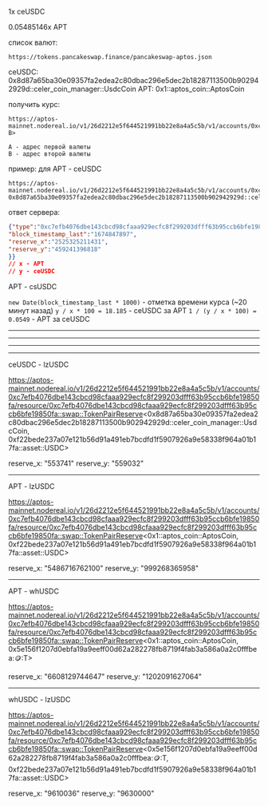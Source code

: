 1x ceUSDC

0.05485146x APT

список валют: 
```
https://tokens.pancakeswap.finance/pancakeswap-aptos.json
```

ceUSDC: 0x8d87a65ba30e09357fa2edea2c80dbac296e5dec2b18287113500b902942929d::celer_coin_manager::UsdcCoin
APT: 0x1::aptos_coin::AptosCoin

получить курс:
```
https://aptos-mainnet.nodereal.io/v1/26d2212e5f644521991bb22e8a4a5c5b/v1/accounts/0xc7efb4076dbe143cbcd98cfaaa929ecfc8f299203dfff63b95ccb6bfe19850fa/resource/0xc7efb4076dbe143cbcd98cfaaa929ecfc8f299203dfff63b95ccb6bfe19850fa::swap::TokenPairReserve<A, B>

A - адрес первой валюты
B - адрес второй валюты
```

пример: для APT - ceUSDC
```
https://aptos-mainnet.nodereal.io/v1/26d2212e5f644521991bb22e8a4a5c5b/v1/accounts/0xc7efb4076dbe143cbcd98cfaaa929ecfc8f299203dfff63b95ccb6bfe19850fa/resource/0xc7efb4076dbe143cbcd98cfaaa929ecfc8f299203dfff63b95ccb6bfe19850fa::swap::TokenPairReserve<0x1::aptos_coin::AptosCoin, 0x8d87a65ba30e09357fa2edea2c80dbac296e5dec2b18287113500b902942929d::celer_coin_manager::UsdcCoin>
```

ответ сервера:
```json
{"type":"0xc7efb4076dbe143cbcd98cfaaa929ecfc8f299203dfff63b95ccb6bfe19850fa::swap::TokenPairReserve<0x1::aptos_coin::AptosCoin, 0x8d87a65ba30e09357fa2edea2c80dbac296e5dec2b18287113500b902942929d::celer_coin_manager::UsdcCoin>","data":{
"block_timestamp_last":"1674847897",
"reserve_x":"2525325211431",
"reserve_y":"459241396818"
}}
// x - APT
// y - ceUSDC
```
APT - csUSDC

`new Date(block_timestamp_last * 1000)` - отметка времени курса (~20 минут назад)
`y / x * 100 = 18.185` - ceUSDC за APT
`1 / (y / x * 100) = 0.0549` - APT за ceUSDC


























-------------
-------------
-------------
-------------

ceUSDC - lzUSDC

https://aptos-mainnet.nodereal.io/v1/26d2212e5f644521991bb22e8a4a5c5b/v1/accounts/0xc7efb4076dbe143cbcd98cfaaa929ecfc8f299203dfff63b95ccb6bfe19850fa/resource/0xc7efb4076dbe143cbcd98cfaaa929ecfc8f299203dfff63b95ccb6bfe19850fa::swap::TokenPairReserve<0x8d87a65ba30e09357fa2edea2c80dbac296e5dec2b18287113500b902942929d::celer_coin_manager::UsdcCoin, 0xf22bede237a07e121b56d91a491eb7bcdfd1f5907926a9e58338f964a01b17fa::asset::USDC>

reserve_x: "553741"
reserve_y: "559032"

---

APT - lzUSDC

https://aptos-mainnet.nodereal.io/v1/26d2212e5f644521991bb22e8a4a5c5b/v1/accounts/0xc7efb4076dbe143cbcd98cfaaa929ecfc8f299203dfff63b95ccb6bfe19850fa/resource/0xc7efb4076dbe143cbcd98cfaaa929ecfc8f299203dfff63b95ccb6bfe19850fa::swap::TokenPairReserve<0x1::aptos_coin::AptosCoin, 0xf22bede237a07e121b56d91a491eb7bcdfd1f5907926a9e58338f964a01b17fa::asset::USDC>

reserve_x: "5486716762100"
reserve_y: "999268365958"

---

APT - whUSDC

https://aptos-mainnet.nodereal.io/v1/26d2212e5f644521991bb22e8a4a5c5b/v1/accounts/0xc7efb4076dbe143cbcd98cfaaa929ecfc8f299203dfff63b95ccb6bfe19850fa/resource/0xc7efb4076dbe143cbcd98cfaaa929ecfc8f299203dfff63b95ccb6bfe19850fa::swap::TokenPairReserve<0x1::aptos_coin::AptosCoin, 0x5e156f1207d0ebfa19a9eeff00d62a282278fb8719f4fab3a586a0a2c0fffbea::coin::T>

reserve_x: "6608129744647"
reserve_y: "1202091627064"

---

whUSDC - lzUSDC

https://aptos-mainnet.nodereal.io/v1/26d2212e5f644521991bb22e8a4a5c5b/v1/accounts/0xc7efb4076dbe143cbcd98cfaaa929ecfc8f299203dfff63b95ccb6bfe19850fa/resource/0xc7efb4076dbe143cbcd98cfaaa929ecfc8f299203dfff63b95ccb6bfe19850fa::swap::TokenPairReserve<0x5e156f1207d0ebfa19a9eeff00d62a282278fb8719f4fab3a586a0a2c0fffbea::coin::T, 0xf22bede237a07e121b56d91a491eb7bcdfd1f5907926a9e58338f964a01b17fa::asset::USDC>

reserve_x: "9610036"
reserve_y: "9630000"